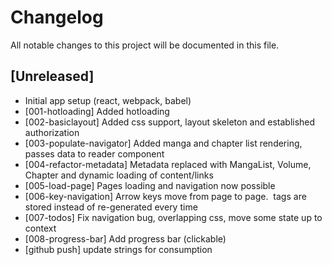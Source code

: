 # Changelog
All notable changes to this project will be documented in this file.

## [Unreleased]

- Initial app setup (react, webpack, babel)
- [001-hotloading] Added hotloading
- [002-basiclayout] Added css support, layout skeleton and established authorization
- [003-populate-navigator] Added manga and chapter list rendering, passes data to reader component
- [004-refactor-metadata] Metadata replaced with MangaList, Volume, Chapter and dynamic loading of content/links
- [005-load-page] Pages loading and navigation now possible
- [006-key-navigation] Arrow keys move from page to page. <img> tags are stored instead of re-generated every time
- [007-todos] Fix navigation bug, overlapping css, move some state up to context
- [008-progress-bar] Add progress bar (clickable)
- [github push] update strings for consumption
